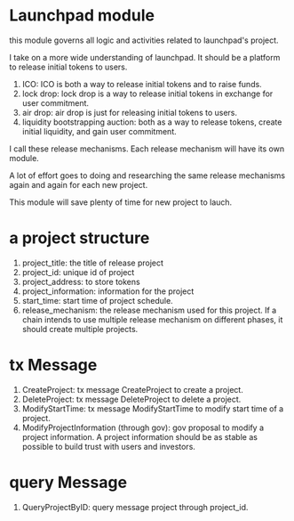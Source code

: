 # Launchpad module

this module governs all logic and activities related to launchpad's project. 

I take on a more wide understanding of launchpad. It should be a platform to release initial tokens to users.
1. ICO: ICO is both a way to release initial tokens and to raise funds.
1. lock drop: lock drop is a way to release initial tokens in exchange for user commitment.
1. air drop: air drop is just for releasing initial tokens to users.
1. liquidity bootstrapping auction: both as a way to release tokens, create initial liquidity, and gain user commitment.

I call these release mechanisms. Each release mechanism will have its own module.

A lot of effort goes to doing and researching the same release mechanisms again and again for each new project.

This module will save plenty of time for new project to lauch.

# a project structure
1. project_title: the title of release project
1. project_id: unique id of project
1. project_address: to store tokens
1. project_information: information for the project
1. start_time: start time of project schedule.
1. release_mechanism: the release mechanism used for this project. If a chain intends to use multiple release mechanism on different phases, it should create multiple projects.

# tx Message
1. CreateProject: tx message CreateProject to create a project.
1. DeleteProject: tx message DeleteProject to delete a project.
1. ModifyStartTime: tx message ModifyStartTime to modify start time of a project.
1. ModifyProjectInformation (through gov): gov proposal to modify a project information. A project information should be as stable as possible to build trust with users and investors.

# query Message
1. QueryProjectByID: query message project through project_id.